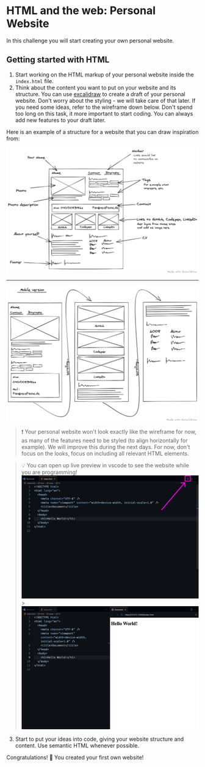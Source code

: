 # HTML and the web: Personal Website

In this challenge you will start creating your own personal website.

## Getting started with HTML

1. Start working on the HTML markup of your personal website inside the `index.html` file.
2. Think about the content you want to put on your website and its structure. You can use
   [excalidraw](https://excalidraw.com/) to create a draft of your personal website. Don't worry
   about the styling - we will take care of that later. If you need some ideas, refer to the
   wireframe down below. Don't spend too long on this task, it more important to start coding. You
   can always add new features to your draft later.

Here is an example of a structure for a website that you can draw inspiration from:

![Desktop Wireframe](assets/wireframe-desktop.png)

---

![Mobile Wireframe](assets/wireframe-mobile.png)

> ❗️ Your personal website won't look exactly like the wireframe for now, as many of the features
> need to be styled (to align horizontally for example). We will improve this during the next days.
> For now, don't focus on the looks, focus on including all relevant HTML elements.

> 💡 You can open up live preview in vscode to see the website while you are programming!
> ![live preview 1](assets/live-preview-1.png) > ![live preview 2](assets/live-preview-2.png)

3. Start to put your ideas into code, giving your website structure and content. Use semantic HTML
   whenever possible.

Congratulations! 🎉 You created your first own website!
